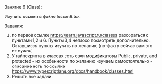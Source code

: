 Занятие 6 (Class):

Изучить ссылки в файле lesson6.tsx

Задания:
1) по первой ссылке https://learn.javascript.ru/classes разобраться с пунктами 1,2 и 6.
Пункты 3,4 неплохо посмотреть дополнительно. Оставшиеся пункты изучать по желанию (по-факту сейчас вам это не нужно)
2) У тайпскрипта в классах есть свои модификаторы Public, private, and protected - их особенности по желанию
изучаем самостоятельно - описание есть по ссылке https://www.typescriptlang.org/docs/handbook/classes.html
3) Решить все задачи.